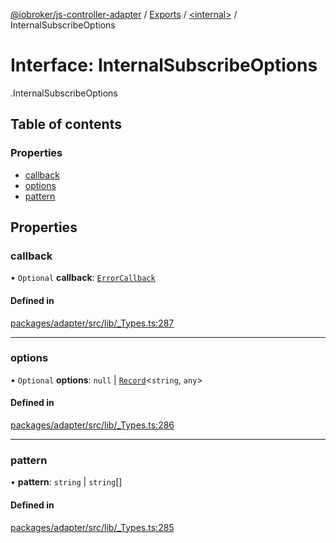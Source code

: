[@iobroker/js-controller-adapter](../README.md) / [Exports](../modules.md) / [<internal\>](../modules/internal_.md) / InternalSubscribeOptions

# Interface: InternalSubscribeOptions

[<internal>](../modules/internal_.md).InternalSubscribeOptions

## Table of contents

### Properties

- [callback](internal_.InternalSubscribeOptions.md#callback)
- [options](internal_.InternalSubscribeOptions.md#options)
- [pattern](internal_.InternalSubscribeOptions.md#pattern)

## Properties

### callback

• `Optional` **callback**: [`ErrorCallback`](../modules/internal_.md#errorcallback)

#### Defined in

[packages/adapter/src/lib/_Types.ts:287](https://github.com/ioBroker/ioBroker.js-controller/blob/8ea66616/packages/adapter/src/lib/_Types.ts#L287)

___

### options

• `Optional` **options**: ``null`` \| [`Record`](../modules/internal_.md#record)<`string`, `any`\>

#### Defined in

[packages/adapter/src/lib/_Types.ts:286](https://github.com/ioBroker/ioBroker.js-controller/blob/8ea66616/packages/adapter/src/lib/_Types.ts#L286)

___

### pattern

• **pattern**: `string` \| `string`[]

#### Defined in

[packages/adapter/src/lib/_Types.ts:285](https://github.com/ioBroker/ioBroker.js-controller/blob/8ea66616/packages/adapter/src/lib/_Types.ts#L285)
